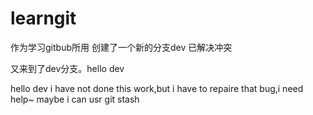 # learngit
作为学习gitbub所用
创建了一个新的分支dev 已解决冲突

又来到了dev分支。hello dev

hello dev 
i have not done this work,but i have to repaire that bug,i need help~
maybe i can usr git stash

